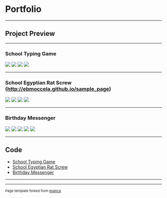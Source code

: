 # Portfolio

---

## Project Preview

---
### School Typing Game <!--add link later(/pdf/sample_presentation.pdf)-->
<img src="images/TypingGame/Typing_Game_Login.png?raw=true"/>
<img src="images/TypingGame/Typing_Game_Empty_Game.png?raw=true"/>
<img src="images/TypingGame/Typing_Game_Playing.png?raw=true"/>
<img src="images/TypingGame/Typing_Game_Scores.png?raw=true"/>

---
### School Egyptian Rat Screw (http://ebmoccela.github.io/sample_page)
<img src="images/EgyptianRatScrew/Connect_To_Ratscrew.png?raw=true"/>
<img src="images/EgyptianRatScrew/Play_Card_Ratscrew.png?raw=true"/>
<img src="images/EgyptianRatScrew/Face_Card_Condition_Ratscrew.png?raw=true"/>
<img src="images/EgyptianRatScrew/Player_Won_Ratscrew.png?raw=true"/>

---
### Birthday Messenger
<img src="images/birthday_images/Screenshot_20200506-121414_birthday_scheduler.jpg?raw=true"/>
<img src="images/birthday_images/Screenshot_20200506-121454_birthday_scheduler.jpg?raw=true"/>
<img src="images/birthday_images/Screenshot_20200506-121529_birthday_scheduler.jpg?raw=true"/>
<img src="images/birthday_images/Screenshot_20200506-121543_birthday_scheduler.jpg?raw=true"/>
<img src="images/birthday_images/Screenshot_20200506-122105_birthday_scheduler.jpeg?raw/true"/>



---

## Code

- [School Typing Game](https://github.com/ebmoccela/School_Typing_Game/tree/1a6caf0aa83d8fb0d49a1f28da3bd78f938fb714)
- [School Egyptian Rat Screw](https://github.com/GoatRydah/School_EgyptianRatscrew/tree/68c31993c3ef530b939f3f2b59ad9bf68c16af32)
- [Birthday Messenger](https://github.com/ebmoccela/birthday_messager/tree/master/app/src/main)

---




---
<p style="font-size:11px">Page template forked from <a href="https://github.com/evanca/quick-portfolio">evanca</a></p>
<!-- Remove above link if you don't want to attibute -->
